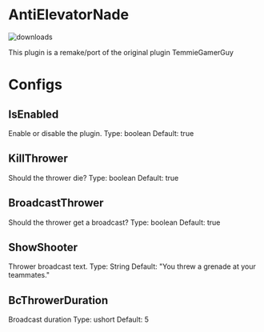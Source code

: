 # AntiElevatorNade

![downloads](https://img.shields.io/github/downloads/SrSisco/AntiElevatorNade/total?style=for-the-badge)

This plugin is a remake/port of the original plugin TemmieGamerGuy

# Configs
        
  ## **IsEnabled**
   Enable or disable the plugin.
   Type: boolean
   Default: true

  ## **KillThrower**
   Should the thrower die?
   Type: boolean
   Default: true

  ## **BroadcastThrower**
   Should the thrower get a broadcast?
   Type: boolean
   Default: true
   
  ## **ShowShooter**
   Thrower broadcast text.
   Type: String
   Default: "You threw a grenade at your teammates."
   
  ## **BcThrowerDuration**
   Broadcast duration
   Type: ushort
   Default: 5

